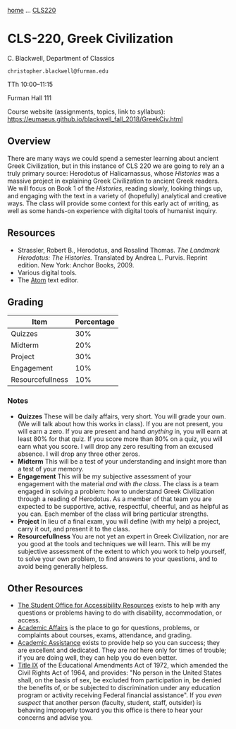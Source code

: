 [home](index.md) … [CLS220](GreekCiv.md)

# CLS-220, Greek Civilization

C. Blackwell, Department of Classics

`christopher.blackwell@furman.edu`

TTh 10:00–11:15

Furman Hall 111

Course website (assignments, topics, link to syllabus): <https://eumaeus.github.io/blackwell_fall_2018/GreekCiv.html>

## Overview

There are many ways we could spend a semester learning about ancient Greek Civilization, but in this instance of CLS 220 we are going to rely an a truly primary source: Herodotus of Halicarnassus, whose *Histories* was a massive project in explaining Greek Civilization to ancient Greek readers. We will focus on Book 1 of the *Histories*, reading slowly, looking things up, and engaging with the text in a variety of (hopefully) analytical and creative ways. The class will provide some context for this early act of writing, as well as some hands-on experience with digital tools of humanist inquiry.


## Resources

- Strassler, Robert B., Herodotus, and Rosalind Thomas. *The Landmark Herodotus: The Histories.* Translated by Andrea L. Purvis. Reprint edition. New York: Anchor Books, 2009.
- Various digital tools.
- The [Atom](https://atom.io) text editor.

## Grading

| Item | Percentage |
|------|------------|
| Quizzes | 30% | 
| Midterm | 20% |
| Project | 30% |
| Engagement | 10% |
| Resourcefullness | 10% |

### Notes

- **Quizzes** These will be daily affairs, very short. You will grade your own. (We will talk about how this works in class). If you are not present, you will earn a zero. If you are present and hand *anything* in, you will earn at least 80% for that quiz. If you score more than 80% on a quiz, you will earn what you score. I will drop any zero resulting from an excused absence. I will drop any three other zeros.
- **Midterm** This will be a test of your understanding and insight more than a test of your memory.
- **Engagement** This will be my subjective assessment of your engagement with the material *and with the class*. The class is a team engaged in solving a problem: how to understand Greek Civilization through a reading of Herodotus. As a member of that team you are expected to be supportive, active, respectful, cheerful, and as helpful as you can. Each member of the class will bring particular strengths.
- **Project** In lieu of a final exam, you will define (with my help) a project, carry it out, and present it to the class.
- **Resourcefullness** You are not yet an expert in Greek Civilization, nor are you good at the tools and techniques we will learn. This will be my subjective assessment of the extent to which you work to help yourself, to solve your own problem, to find answers to your questions, and to avoid being generally helpless.


## Other Resources

- [The Student Office for Accessibility Resources](http://www2.furman.edu/studentlife/accessibility/Pages/default.aspx) exists to help with any questions or problems having to do with disability, accommodation, or access.
- [Academic Affairs](https://www.furman.edu/about-furman/university-leadership/office-of-academic-affairs/) is the place to go for questions, problems, or complaints about courses, exams, attendance, and grading.
- [Academic Assistance](http://www2.furman.edu/academics/center-for-academic-success/academic-assistance/pages/default.aspx) exists to provide help so you can success; they are excellent and dedicated. They are *not* here only for times of trouble; if you are doing well, they can help you do even better.
- [Title IX](http://www2.furman.edu/sites/title-ix/Pages/default.aspx) of the Educational Amendments Act of 1972, which amended the Civil Rights Act of 1964, and provides: "No person in the United States shall, on the basis of sex, be excluded from participation in, be denied the benefits of, or be subjected to discrimination under any education program or activity receiving Federal financial assistance". If you *even suspect* that another person (faculty, student, staff, outsider) is behaving improperly toward you this office is there to hear your concerns and advise you.

